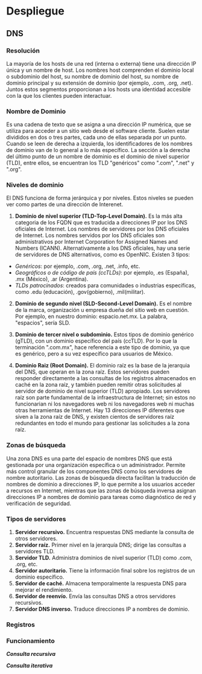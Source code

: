 # Despliegue

## DNS

### Resolución

La mayoría de los hosts de una red (interna o externa) tiene una dirección IP única y un nombre de host.
Los nombres host comprenden el dominio local o subdominio del host, su nombre de dominio del host, su nombre de dominio
principal y su extensión de dominio (por ejemplo, .com, .org, .net). Juntos estos segmentos proporcionan a los 
hosts una identidad accesible con la que los clientes pueden interactuar.

### Nombre de Dominio

Es una cadena de texto que se asigna a una dirección IP numérica, que se utiliza para acceder a un sitio web desde 
el software cliente. Suelen estar divididos en dos o tres partes, cada uno de ellas separada por un punto. Cuando
se leen de derecha a izquierda, los identificadores de los nombres de dominio van de lo general a lo más específico. 
La sección a la  derecha del último punto de un nombre de dominio es el dominio de nivel superior (TLD), entre ellos, 
se encuentran los TLD "genéricos" como ".com", ".net" y ".org".

### Niveles de dominio

El DNS funciona de forma jerárquica y por niveles. Estos niveles se pueden ver como partes de una dirección de Interenet.

1. **Dominio de nivel superior (TLD-Top-Level Domain).**
Es la más alta categoria de los FQDN que es traducida a direcciones IP por los DNS oficiales de Internet. Los nombres 
de servidores por los DNS oficiales de Internet. Los nombres servidos por los DNS oficiales son administrativos por 
Internet Corporation for Assigned Names and Numbers (ICANN). Alternativamente a los DNS oficiales, hay una serie de 
servidores de DNS alternativos, como es OpenNIC. Existen 3 tipos:

- *Genéricos*: por ejemplo, .com, .org, .net, .info, etc.
- *Geográficos o de código de país (ccTLDs)*: por ejemplo, .es (España), .mx (México), .ar (Argentina).
- *TLDs patrocinados*: creados para comunidades o industrias específicas, como .edu (educación), .gov(gobierno), .mil(militar).

2. **Dominio de segundo nivel (SLD-Second-Level Domain).**
Es el nombre de la marca, organización u empresa dueña del sitio web en cuestión.
Por ejemplo, en nuestro dominio: espacio.net.mx. La palabra, "espacios", sería SLD.

3. **Dominio de tercer nivel o subdominio.**
Estos tipos de dominio genérico (gTLD), con un dominio específico del país (ccTLD).
Por lo que la terminación ".com.mx", hace referencia a este tipo de dominio, ya que es genérico, pero a su vez específico 
para usuarios de México. 

4. **Dominio Raiz (Root Domain).**
El dominio raíz es la base de la jerarquia del DNS, que operan en la zona raíz. Estos servidores pueden responder 
directamente a las consultas de los registros almacenados en caché en la zona raíz, y también pueden remitir otras
solicitudes al servidor de dominio de nivel superior (TLD) apropiado.
Los servidores raíz son parte fundamental de la infraestructura de Internet; sin estos no funcionarian ni los 
navegadores web ni los navegadores web ni muchas otras herramientas de Internet. Hay 13 direcciones IP diferentes 
que siven a la zona raíz de DNS, y existen cientos de servidores raíz redundantes en todo el mundo para gestionar 
las solicitudes a la zona raíz.

### Zonas de búsqueda
Una zona DNS es una parte del espacio de nombres DNS que está gestionada por una organización específica o un
administrador. Permite más control granular de los componentes DNS como los servidores de nombre autoritario.
Las zonas de búsqueda directa facilitan  la traducción de nombres de dominio a direcciones IP, lo que permite 
a los usuarios acceder a recursos en Internet, mientras que las zonas de búsqueda inversa asignan direcciones 
IP a nombres de dominio para tareas como diagnóstico de red y verificación de seguridad. 


###  Tipos de servidores

1. **Servidor recursivo.**
Encuentra respuestas DNS mediante la consulta de otros servidores.
2. **Servidor raíz.**
Primer nivel en la jerarquía DNS; dirige las consultas a servidores TLD.
3. **Servidor TLD.**
Administra dominios de nivel superior (TLD) como .com, .org, etc.
4. **Servidor autoritario.**
Tiene la información final sobre los registros de un dominio específico.
5. **Servidor de caché.**
Almacena temporalmente la respuesta DNS para mejorar el rendimiento.
6. **Servidor de reenvío.**
Envía las consultas DNS a otros servidores recursivos.
7. **Servidor DNS inverso.**
Traduce direcciones IP a nombres de dominio.

### Registros



### Funcionamiento



**_Consulta recursiva_**



**_Consulta iterativa_**